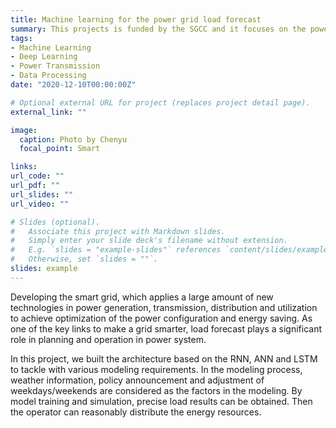 ```yaml
---
title: Machine learning for the power grid load forecast
summary: This projects is funded by the SGCC and it focuses on the power grid load forecast based on machine learning and deep learning, offering assistance for the decision making.
tags:
- Machine Learning
- Deep Learning
- Power Transmission
- Data Processing
date: "2020-12-10T00:00:00Z"

# Optional external URL for project (replaces project detail page).
external_link: ""

image:
  caption: Photo by Chenyu
  focal_point: Smart

links:
url_code: ""
url_pdf: ""
url_slides: ""
url_video: ""

# Slides (optional).
#   Associate this project with Markdown slides.
#   Simply enter your slide deck's filename without extension.
#   E.g. `slides = "example-slides"` references `content/slides/example-slides.md`.
#   Otherwise, set `slides = ""`.
slides: example
---
```

Developing the smart grid, which applies a large amount of new technologies in power generation, transmission, distribution and utilization to achieve optimization of the power configuration and energy saving. As one of the key links to make a grid smarter, load forecast plays a significant role in planning and operation in power system.

In this project, we built the architecture based on the RNN, ANN and LSTM to tackle with various modeling requirements.  In the modeling process, weather information, policy announcement and adjustment of weekdays/weekends are considered as the factors in the modeling. By model training and simulation, precise load results can be obtained. Then the operator can reasonably distribute the energy resources.

